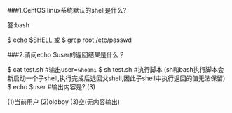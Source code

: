 ###1.CentOS linux系统默认的shell是什么?  

答:bash

$ echo $SHELL  或 $ grep root /etc/passwd 

###2.请问echo $user的返回结果是什么？

$ cat test.sh #输出user=`whoami`
$ sh test.sh #执行脚本 (sh和bash执行脚本会新启动一个子shell,执行完成后退回父shell,因此子shell中执行返回的值无法保留)
$ echo $user #输出内容是? (3)

(1)当前用户 (2)oldboy (3)空(无内容输出)



